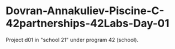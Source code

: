 # Dovran-Annakuliev-Piscine-C-42partnerships-42Labs-Day-01
Project d01 in "school 21" under program 42 (school).
